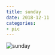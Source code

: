```yaml
---
title: sunday
date: 2018-12-11
categories: 
- pic
---
```


![sunday](https://cdn.jsdelivr.net/gh/nber1994/fu0k@master/uPic/sunday.jpeg)
